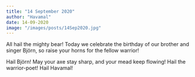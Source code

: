 ```yaml
---
title: "14 September 2020"
author: "Havamal"
date: 14-09-2020
image: "/images/posts/14Sep2020.jpg"
---
```


All hail the mighty bear! Today we celebrate the birthday of our brother and singer Björn, so raise your horns for the fellow warrior!

Hail Björn! May your axe stay sharp, and your mead keep flowing! Hail the warrior-poet! Hail Havamal!